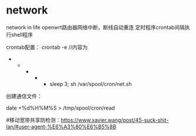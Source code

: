 # network
network in life
openwrt路由器网络中断，断线自动重连
定时程序crontab间隔执行shell程序

crontab配置：
  crontab -e
  //内容为
  * * * * * sleep 3; sh /var/spool/cron/net.sh 

创建通信文件：
  
  date +%d%H%M%S  > /tmp/spool/cron/read
  
  
  
#移动宽带共享防检测：https://www.xavier.wang/post/45-suck-shit-lan/#user-agent-%E6%A3%80%E6%B5%8B
